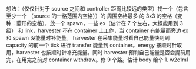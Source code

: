 想法：（仅仅针对于 source 之间和 controller 距离比较远的类型）找一个（包含至少一个 （source 的一格范围内空格））的 周围空格最多 的 3x3 的空格（变种：菱形的空格），放一个 spawn，一些 ex（估计在 7 个左右，大概能用到 3 级） 和 link，harvester 不在 container 上工作，当 container 有能量而旁边 ex 和 spawn 没能量时补能量。
harvester 在采集能量时看自己能量快到到 capacity 的前一个 tick 进行 transfer 能量到 container。energy 按顺时针取用，harvester 也按顺时针补充能量。同时 harvester 预判自己能量是否会提前用完，在用完之前对 container withdraw。修 9 个路。估计 body 给个 1. w2c1m1

